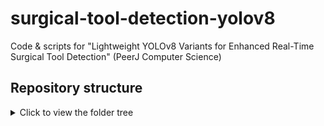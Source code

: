 # surgical-tool-detection-yolov8
Code &amp; scripts for "Lightweight YOLOv8 Variants for Enhanced Real-Time Surgical Tool Detection" (PeerJ Computer Science)

## Repository structure
<details>
<summary>Click to view the folder tree </summary>

```text
surgical-tool-detection-yolov8/
├─ README.md
├─ requirements.txt
├─ configs/
│  ├─ data_m2cai.yaml
│  └─ data_surgical_tools.yaml
├─ models/
│  ├─ model1/            # +G + SC3T + C2f-Ghost (ví dụ)
│  │  ├─ ultralytics
│  │  ├─ README.md
│  │
│  ├─ model2/            # model1 + CAM + CBAM
│  │  ├─ ultralytics
│  │  ├─ README.md
│  │  
│  └─ model3/            # +G + SC3T + CBAM (best)
│     ├─ ultralytics
│     ├─ README.md
│    
└─ .gitignore

### Guidance for Training Yolov8_Transformer.ipynb
--https://colab.research.google.com/drive/1W6aJbrVoVKeqEHPcdncOmVnV4aM4Mf7j?usp=sharing

## Citation
<details>
<summary>If you use this code, please cite: </summary>
```text
@article{<KEY2025>,
  title   = {Lightweight YOLOv8 Variants for Enhanced Real-Time Surgical Tool Detection},
  author  = {<Tuan Do>},
  journal = {PeerJ Computer Science},
  year    = {2025},
  doi     = {<PAPER_DOI>}
}

